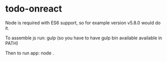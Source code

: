 # todo-onreact

Node is required with ES6 support, so for example version v5.8.0 would do it.

To assemble js run: gulp (so you have to have gulp bin available available in PATH) 

Then to run app: node .
